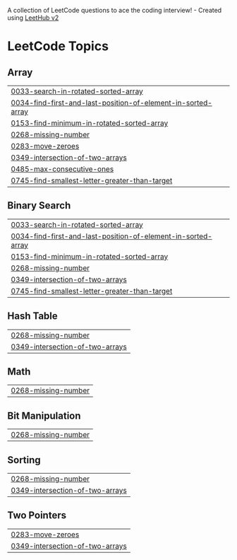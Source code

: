 A collection of LeetCode questions to ace the coding interview! - Created using [LeetHub v2](https://github.com/arunbhardwaj/LeetHub-2.0)
<!---LeetCode Topics Start-->
# LeetCode Topics
## Array
|  |
| ------- |
| [0033-search-in-rotated-sorted-array](https://github.com/shankar-va/leetcodeproblems/tree/master/0033-search-in-rotated-sorted-array) |
| [0034-find-first-and-last-position-of-element-in-sorted-array](https://github.com/shankar-va/leetcodeproblems/tree/master/0034-find-first-and-last-position-of-element-in-sorted-array) |
| [0153-find-minimum-in-rotated-sorted-array](https://github.com/shankar-va/leetcodeproblems/tree/master/0153-find-minimum-in-rotated-sorted-array) |
| [0268-missing-number](https://github.com/shankar-va/leetcodeproblems/tree/master/0268-missing-number) |
| [0283-move-zeroes](https://github.com/shankar-va/leetcodeproblems/tree/master/0283-move-zeroes) |
| [0349-intersection-of-two-arrays](https://github.com/shankar-va/leetcodeproblems/tree/master/0349-intersection-of-two-arrays) |
| [0485-max-consecutive-ones](https://github.com/shankar-va/leetcodeproblems/tree/master/0485-max-consecutive-ones) |
| [0745-find-smallest-letter-greater-than-target](https://github.com/shankar-va/leetcodeproblems/tree/master/0745-find-smallest-letter-greater-than-target) |
## Binary Search
|  |
| ------- |
| [0033-search-in-rotated-sorted-array](https://github.com/shankar-va/leetcodeproblems/tree/master/0033-search-in-rotated-sorted-array) |
| [0034-find-first-and-last-position-of-element-in-sorted-array](https://github.com/shankar-va/leetcodeproblems/tree/master/0034-find-first-and-last-position-of-element-in-sorted-array) |
| [0153-find-minimum-in-rotated-sorted-array](https://github.com/shankar-va/leetcodeproblems/tree/master/0153-find-minimum-in-rotated-sorted-array) |
| [0268-missing-number](https://github.com/shankar-va/leetcodeproblems/tree/master/0268-missing-number) |
| [0349-intersection-of-two-arrays](https://github.com/shankar-va/leetcodeproblems/tree/master/0349-intersection-of-two-arrays) |
| [0745-find-smallest-letter-greater-than-target](https://github.com/shankar-va/leetcodeproblems/tree/master/0745-find-smallest-letter-greater-than-target) |
## Hash Table
|  |
| ------- |
| [0268-missing-number](https://github.com/shankar-va/leetcodeproblems/tree/master/0268-missing-number) |
| [0349-intersection-of-two-arrays](https://github.com/shankar-va/leetcodeproblems/tree/master/0349-intersection-of-two-arrays) |
## Math
|  |
| ------- |
| [0268-missing-number](https://github.com/shankar-va/leetcodeproblems/tree/master/0268-missing-number) |
## Bit Manipulation
|  |
| ------- |
| [0268-missing-number](https://github.com/shankar-va/leetcodeproblems/tree/master/0268-missing-number) |
## Sorting
|  |
| ------- |
| [0268-missing-number](https://github.com/shankar-va/leetcodeproblems/tree/master/0268-missing-number) |
| [0349-intersection-of-two-arrays](https://github.com/shankar-va/leetcodeproblems/tree/master/0349-intersection-of-two-arrays) |
## Two Pointers
|  |
| ------- |
| [0283-move-zeroes](https://github.com/shankar-va/leetcodeproblems/tree/master/0283-move-zeroes) |
| [0349-intersection-of-two-arrays](https://github.com/shankar-va/leetcodeproblems/tree/master/0349-intersection-of-two-arrays) |
<!---LeetCode Topics End-->